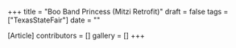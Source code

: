 +++
title = "Boo Band Princess (Mitzi Retrofit)"
draft = false
tags = ["TexasStateFair"]
date = ""

[Article]
contributors = []
gallery = []
+++